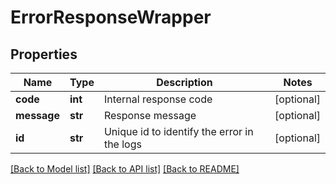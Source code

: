 # ErrorResponseWrapper

## Properties
Name | Type | Description | Notes
------------ | ------------- | ------------- | -------------
**code** | **int** | Internal response code | [optional] 
**message** | **str** | Response message | [optional] 
**id** | **str** | Unique id to identify the error in the logs | [optional] 

[[Back to Model list]](../README.md#documentation-for-models) [[Back to API list]](../README.md#documentation-for-api-endpoints) [[Back to README]](../README.md)

